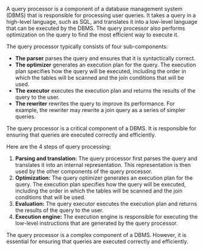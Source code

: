 A query processor is a component of a database management system (DBMS) that is responsible for processing user queries. It takes a query in a high-level language, such as SQL, and translates it into a low-level language that can be executed by the DBMS. The query processor also performs optimization on the query to find the most efficient way to execute it.

The query processor typically consists of four sub-components:

- **The parser** parses the query and ensures that it is syntactically correct.
- **The optimizer** generates an execution plan for the query. The execution plan specifies how the query will be executed, including the order in which the tables will be scanned and the join conditions that will be used.
- **The executor** executes the execution plan and returns the results of the query to the user.
- **The rewriter** rewrites the query to improve its performance. For example, the rewriter may rewrite a join query as a series of simpler queries.

The query processor is a critical component of a DBMS. It is responsible for ensuring that queries are executed correctly and efficiently.

Here are the 4 steps of query processing:

1. **Parsing and translation:** The query processor first parses the query and translates it into an internal representation. This representation is then used by the other components of the query processor.
2. **Optimization:** The query optimizer generates an execution plan for the query. The execution plan specifies how the query will be executed, including the order in which the tables will be scanned and the join conditions that will be used.
3. **Evaluation:** The query executor executes the execution plan and returns the results of the query to the user.
4. **Execution engine:** The execution engine is responsible for executing the low-level instructions that are generated by the query processor.

The query processor is a complex component of a DBMS. However, it is essential for ensuring that queries are executed correctly and efficiently.